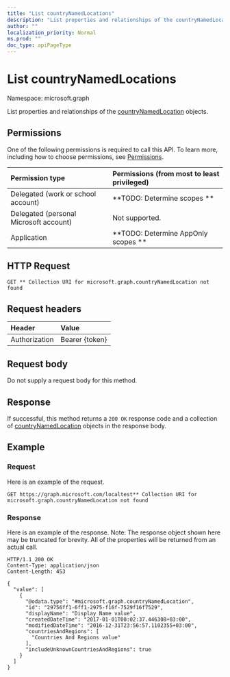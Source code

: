```yaml
---
title: "List countryNamedLocations"
description: "List properties and relationships of the countryNamedLocation objects."
author: ""
localization_priority: Normal
ms.prod: ""
doc_type: apiPageType
---
```


# List countryNamedLocations

Namespace: microsoft.graph

List properties and relationships of the [countryNamedLocation](../resources/countrynamedlocation.md) objects.

## Permissions
One of the following permissions is required to call this API. To learn more, including how to choose permissions, see [Permissions](/concepts/permissions-reference.md).

|Permission type|Permissions (from most to least privileged)|
|:---|:---|
|Delegated (work or school account)|**TODO: Determine scopes **|
|Delegated (personal Microsoft account)|Not supported.|
|Application|**TODO: Determine AppOnly scopes **|

## HTTP Request
<!-- {
  "blockType": "ignored"
}
-->
``` http
GET ** Collection URI for microsoft.graph.countryNamedLocation not found
```

## Request headers
|Header|Value|
|:---|:---|
|Authorization|Bearer {token}|

## Request body
Do not supply a request body for this method.

## Response
If successful, this method returns a `200 OK` response code and a collection of [countryNamedLocation](../resources/countrynamedlocation.md) objects in the response body.

## Example

### Request
Here is an example of the request.
<!-- {
  "blockType": "request",
  "name": "get_countrynamedlocation"
}
-->
``` http
GET https://graph.microsoft.com/localtest** Collection URI for microsoft.graph.countryNamedLocation not found
```

### Response
Here is an example of the response. Note: The response object shown here may be truncated for brevity. All of the properties will be returned from an actual call.
<!-- {
  "blockType": "response",
  "truncated": true,
  "@odata.type": "collection(microsoft.graph.countrynamedlocation)"
}
-->
``` http
HTTP/1.1 200 OK
Content-Type: application/json
Content-Length: 453

{
  "value": [
    {
      "@odata.type": "#microsoft.graph.countryNamedLocation",
      "id": "29756ff1-6ff1-2975-f16f-7529f16f7529",
      "displayName": "Display Name value",
      "createdDateTime": "2017-01-01T00:02:37.446308+03:00",
      "modifiedDateTime": "2016-12-31T23:56:57.1102355+03:00",
      "countriesAndRegions": [
        "Countries And Regions value"
      ],
      "includeUnknownCountriesAndRegions": true
    }
  ]
}
```

